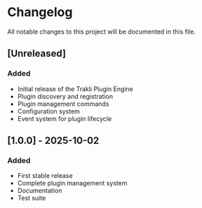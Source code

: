 # Changelog

All notable changes to this project will be documented in this file.

## [Unreleased]

### Added
- Initial release of the Trakli Plugin Engine
- Plugin discovery and registration
- Plugin management commands
- Configuration system
- Event system for plugin lifecycle

## [1.0.0] - 2025-10-02

### Added
- First stable release
- Complete plugin management system
- Documentation
- Test suite
